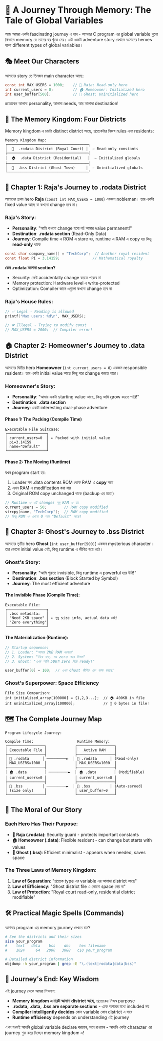 # 🚀 A Journey Through Memory: The Tale of Global Variables

আজ আমরা একটা fascinating journey এ যাব - আপনার C program এর global variable গুলো কিভাবে memory তে তাদের ঘর খুঁজে নেয়। এটা একটা adventure story যেখানে আমাদের heroes হলো different types of global variables।

## 🎭 Meet Our Characters

আমাদের story তে তিনজন main character আছে:

```c
const int MAX_USERS = 1000;    // 👑 Raja: Read-only hero
int current_users = 0;         // 🏠 Homeowner: Initialized hero  
int user_buffer[500];          // 👻 Ghost: Uninitialized hero
```

প্রত্যেকের আলাদা personality, আলাদা needs, আর আলাদা destination!

## 🏰 The Memory Kingdom: Four Districts

Memory kingdom এ চারটা distinct district আছে, প্রত্যেকটার নিজস্ব rules এবং residents:

```
Memory Kingdom Map:
┌─────────────────────────────────────┐
│  👑  .rodata District (Royal Court) │  ← Read-only constants
├─────────────────────────────────────┤  
│  🏠  .data District (Residential)   │  ← Initialized globals
├─────────────────────────────────────┤
│  👻  .bss District (Ghost Town)     │  ← Uninitialized globals
└─────────────────────────────────────┘
```

## 👑 Chapter 1: Raja's Journey to .rodata District

আমাদের প্রথম hero **Raja** (`const int MAX_USERS = 1000`) একজন nobleman। তার একটা fixed value আছে যা কখনো change হবে না।

### Raja's Story:
- **Personality**: "আমি কখনো change হবো না! আমার value permanent!"
- **Destination**: **.rodata section** (Read-Only Data)
- **Journey**: Compile time এ ROM এ store হয়, runtime এ RAM এ copy হয় কিন্তু **read-only** থাকে

```c
const char company_name[] = "TechCorp";  // Another royal resident
const float PI = 3.14159;               // Mathematical royalty
```

**কেন .rodata আলাদা section?**
- Security: কেউ accidentally change করতে পারবে না
- Memory protection: Hardware level এ write-protected
- Optimization: Compiler জানে এগুলো কখনো change হবে না

### Raja's House Rules:
```c
// ✅ Legal - Reading is allowed
printf("Max users: %d\n", MAX_USERS);

// ❌ Illegal - Trying to modify const
// MAX_USERS = 2000;  // Compiler error!
```

## 🏠 Chapter 2: Homeowner's Journey to .data District

আমাদের দ্বিতীয় hero **Homeowner** (`int current_users = 0`) একজন responsible resident। তার একটা initial value আছে কিন্তু পরে change করতে পারে।

### Homeowner's Story:
- **Personality**: "আমার একটা starting value আছে, কিন্তু আমি grow করতে পারি!"
- **Destination**: **.data section**
- **Journey**: একটা interesting dual-phase adventure

#### Phase 1: The Packing (Compile Time)
```
Executable File Suitcase:
┌──────────────────┐
│ current_users=0  │ ← Packed with initial value
│ pi=3.14159       │
│ name="Default"   │
└──────────────────┘
```

#### Phase 2: The Moving (Runtime)
যখন program start হয়:
1. Loader সব .data contents ROM থেকে RAM এ **copy** করে
2. এখন RAM এ modification করা যায়
3. Original ROM copy unchanged থাকে (backup এর মতো)

```c
// Runtime এ এই changes শুধু RAM এ হয়
current_users = 50;        // RAM copy modified
strcpy(name, "TechCorp");  // RAM copy modified
// কিন্তু ROM এ এখনো 0 আর "Default" আছে!
```

## 👻 Chapter 3: Ghost's Journey to .bss District

আমাদের তৃতীয় hero **Ghost** (`int user_buffer[500]`) একজন mysterious character। তার কোনো initial value নেই, কিন্তু runtime এ জীবিত হয়ে ওঠে।

### Ghost's Story:
- **Personality**: "আমি শুরুতে invisible, কিন্তু runtime এ powerful হয়ে উঠি!"
- **Destination**: **.bss section** (Block Started by Symbol)
- **Journey**: The most efficient adventure

#### The Invisible Phase (Compile Time):
```
Executable File:
┌──────────────────┐
│ .bss metadata:   │
│ "Need 2KB space" │ ← শুধু size info, actual data নেই!
│ "Zero everything"│
└──────────────────┘
```

#### The Materialization (Runtime):
```c
// Startup sequence:
// 1. Loader: "আমার 2KB RAM দরকার"
// 2. System: "নিয়ে যাও, সব zero করে দিলাম"
// 3. Ghost: "এখন আমি 500টা zero দিয়ে ready!"

user_buffer[0] = 100;  // এখন Ghost জীবিত এবং কাজ করছে!
```

### Ghost's Superpower: Space Efficiency
```
File Size Comparison:
int initialized_array[100000] = {1,2,3...};  // 🏠 400KB in file
int uninitialized_array[100000];             // 👻 0 bytes in file!
```

## 🗺️ The Complete Journey Map

```
Program Lifecycle Journey:

Compile Time:                    Runtime Memory:
┌─────────────────┐             ┌─────────────────┐
│ Executable File │             │   Active RAM    │
├─────────────────┤             ├─────────────────┤
│ 👑 .rodata      │ ─────────►  │ 👑 .rodata      │ (Read-only)
│ MAX_USERS=1000  │             │ MAX_USERS=1000  │
├─────────────────┤             ├─────────────────┤
│ 🏠 .data        │ ─────────►  │ 🏠 .data        │ (Modifiable)
│ current_users=0 │             │ current_users=0 │
├─────────────────┤             ├─────────────────┤
│ 👻 .bss         │ ─────────►  │ 👻 .bss         │ (Auto-zeroed)
│ (size only)     │             │ user_buffer=0   │
└─────────────────┘             └─────────────────┘
```

## 🎯 The Moral of Our Story

### Each Hero Has Their Purpose:
- **👑 Raja (.rodata)**: Security guard - protects important constants
- **🏠 Homeowner (.data)**: Flexible resident - can change but starts with values  
- **👻 Ghost (.bss)**: Efficient minimalist - appears when needed, saves space

### The Three Laws of Memory Kingdom:

1. **Law of Separation**: "প্রত্যেক type এর variable এর আলাদা district আছে"
2. **Law of Efficiency**: "Ghost district file এ কোনো space নেয় না"  
3. **Law of Protection**: "Royal court read-only, residential district modifiable"

## 🛠️ Practical Magic Spells (Commands)

আপনার program এর memory journey দেখতে চান?

```bash
# See the districts and their sizes
size your_program
#    text   data    bss    dec    hex filename
#    1024     64   2000   3088   c10 your_program

# Detailed district information  
objdump -h your_program | grep -E "\.(text|rodata|data|bss)"
```

## 🚀 Journey's End: Key Wisdom

এই journey থেকে আমরা শিখলাম:

- **Memory kingdom এ চারটা আলাদা district আছে**, প্রত্যেকের নিজস্ব purpose
- **.rodata, .data, .bss are separate sections** - একে অপরের মধ্যে included নয়
- **Compiler intelligently decides** কোন variable কোন district এ যাবে
- **Runtime efficiency** depends on understanding এই journey

এখন যখনই আপনি global variable declare করবেন, মনে রাখবেন - আপনি একটা character এর journey শুরু করে দিচ্ছেন memory kingdom এ! 